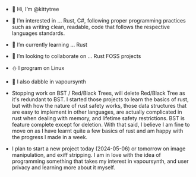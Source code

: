 - 👋 Hi, I’m @kittytree
- 👀 I’m interested in ... Rust, C#, following proper programming practices such as writing clean, readable, code that follows the respective languages standards.
- 🌱 I’m currently learning ... Rust
- 💞️ I’m looking to collaborate on ... Rust FOSS projects
- ⛄ I program on Linux
- 🐼 I also dabble in vapoursynth

- Stopping work on BST / Red/Black Trees, will delete Red/Black Tree as it's redundant to BST. I started those projects to learn the basics of rust, but with how the nature of rust safety works, those data structures that are easy to implement in other languages, are actually complicated in rust when dealing with memory, and lifetime safety restrictions. BST is feature complete except for deletion. With that said, I believe I am fine to move on as I have learnt quite a few basics of rust and am happy with the progress I made in a week.
- I plan to start a new project today (2024-05-06) or tomorrow on image manipulation, and exiff stripping. I am in love with the idea of programming something that takes my interest in vapoursynth, and user privacy and learning more about it myself.

<!---
kittytree/kittytree is a ✨ special ✨ repository because its `README.md` (this file) appears on your GitHub profile.
You can click the Preview link to take a look at your changes.
--->
